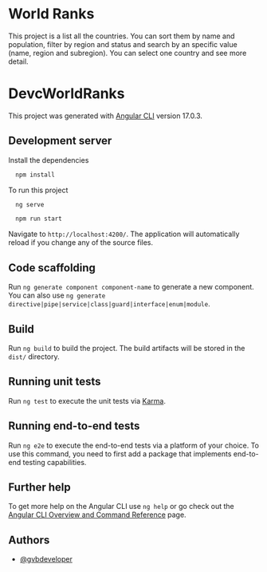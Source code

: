 # World Ranks

This project is a list all the countries. You can sort them by name and population, filter by region and status and search by an specific value (name, region and subregion).
You can select one country and see more detail.

# DevcWorldRanks

This project was generated with [Angular CLI](https://github.com/angular/angular-cli) version 17.0.3.

## Development server

Install the dependencies

```bash
  npm install
```

To run this project

```bash
  ng serve
```

```bash
  npm run start
```

Navigate to `http://localhost:4200/`. The application will automatically reload if you change any of the source files.

## Code scaffolding

Run `ng generate component component-name` to generate a new component. You can also use `ng generate directive|pipe|service|class|guard|interface|enum|module`.

## Build

Run `ng build` to build the project. The build artifacts will be stored in the `dist/` directory.

## Running unit tests

Run `ng test` to execute the unit tests via [Karma](https://karma-runner.github.io).

## Running end-to-end tests

Run `ng e2e` to execute the end-to-end tests via a platform of your choice. To use this command, you need to first add a package that implements end-to-end testing capabilities.

## Further help

To get more help on the Angular CLI use `ng help` or go check out the [Angular CLI Overview and Command Reference](https://angular.io/cli) page.

## Authors

- [@gvbdeveloper](https://github.com/ProjectXfire)
